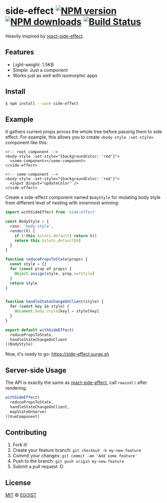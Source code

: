 # side-effect [![NPM version](https://img.shields.io/npm/v/side-effect.svg?style=flat-square)](https://npmjs.com/package/side-effect) [![NPM downloads](https://img.shields.io/npm/dm/side-effect.svg?style=flat-square)](https://npmjs.com/package/side-effect) [![Build Status](https://img.shields.io/circleci/project/egoist/side-effect/master.svg?style=flat-square)](https://circleci.com/gh/egoist/side-effect)

Heavily inspired by [react-side-effect](https://github.com/gaearon/react-side-effect).

## Features

- Light-weight: 1.5KB
- Simple: Just a component
- Works just as well with isomorphic apps

## Install

```bash
$ npm install --save side-effect
```

## Example

It gathers current props across the whole tree before passing them to side effect. For example, this allows you to create `<body-style :set-style>` component like this:

```vue
<!-- root component -->
<body-style :set-style="{backgroundColor: 'red'}">
  <some-component></some-component>
</side-effect>

<!-- some-component -->
<body-style :set-style="{backgroundColor: 'red'}">
  <input @input="updateColor" />
</side-effect>
```

Create a side-effect component named `BodyStyle` for mutating body style from different level of nesting with innermost winning:

```js
import withSideEffect from 'side-effect'

const BodyStyle = {
  name: 'body-style',
  render(h) {
    if (!this.$slots.default) return h()
    return this.$slots.default[0]
  }
}

function reducePropsToState(props) {
  const style = {}
  for (const prop of props) {
    Object.assign(style, prop.setStyle)
  }
  return style
}


function handleStateChangeOnClient(style) {
  for (const key in style) {
    document.body.style[key] = style[key]
  }
}

export default withSideEffect(
  reducePropsToState,
  handleStateChangeOnClient
)(BodyStyle)
```

Now, it's ready to go: https://side-effect.surge.sh

## Server-side Usage

The API is exactly the same as [react-side-effect](https://github.com/gaearon/react-side-effect#api), call `rewind()` after rendering.

```js
withSideEffect(
  reducePropsToState,
  handleStateChangeOnClient,
  mapStateOnServer
)(VueComponent)
```

## Contributing

1. Fork it!
2. Create your feature branch: `git checkout -b my-new-feature`
3. Commit your changes: `git commit -am 'Add some feature'`
4. Push to the branch: `git push origin my-new-feature`
5. Submit a pull request :D

## License

[MIT](https://egoist.mit-license.org/) © [EGOIST](https://github.com/egoist)
